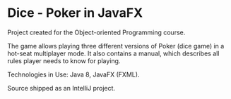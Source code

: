 # Dice - Poker in JavaFX
Project created for the Object-oriented Programming course.

The game allows playing three different versions of Poker (dice game) in a hot-seat multiplayer mode. It also contains a manual, which describes all rules player needs to know for playing.

Technologies in Use: Java 8, JavaFX (FXML).

Source shipped as an IntelliJ project.